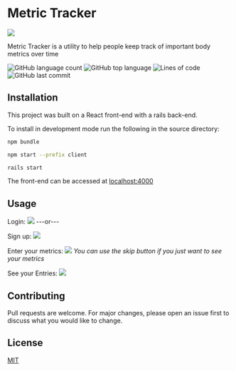 # Metric Tracker

![](https://i.imgur.com/0L4QuNX.png)

Metric Tracker is a utility to help people keep track of important body metrics over time

![GitHub language count](https://img.shields.io/github/languages/count/CodingWithDavidZ/project-4?style=plastic) ![GitHub top language](https://img.shields.io/github/languages/top/CodingWithDavidZ/project-4?style=plastic) ![Lines of code](https://img.shields.io/tokei/lines/github/CodingWithDavidZ/project-4?label=Lines%20of%20code&style=plastic) ![GitHub last commit](https://img.shields.io/github/last-commit/CodingWithDavidZ/project-4?style=plastic)

## Installation

This project was built on a React front-end with a rails back-end.

To install in development mode run the following in the source directory:

```bash
npm bundle
```

```bash
npm start --prefix client
```

```bash
rails start
```

The front-end can be accessed at [localhost:4000](localhost:4000)

## Usage

Login:
![](https://i.imgur.com/8smOeai.png)
---or---

Sign up:
![](https://i.imgur.com/gTiKuWw.png)

Enter your metrics:
![](https://i.imgur.com/6nSD0qJ.png)
_You can use the skip button if you just want to see your metrics_

See your Entries:
![](https://i.imgur.com/EZbm9WS.png)

## Contributing

Pull requests are welcome. For major changes, please open an issue first to discuss what you would like to change.

## License

[MIT](https://choosealicense.com/licenses/mit/)
